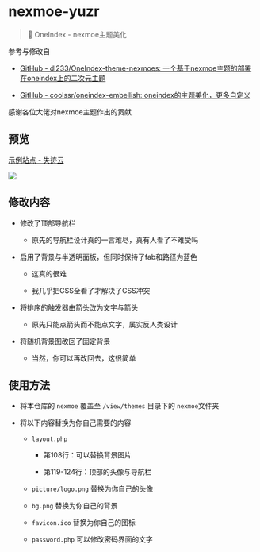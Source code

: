 # nexmoe-yuzr

> 🌻 OneIndex - nexmoe主题美化

参考与修改自

- [GitHub - dl233/OneIndex-theme-nexmoes: 一个基于nexmoe主题的部署在oneindex上的二次元主题](https://github.com/dl233/OneIndex-theme-nexmoes) 

- [GitHub - coolssr/oneindex-embellish: oneindex的主题美化，更多自定义](https://github.com/coolssr/oneindex-embellish)

感谢各位大佬对nexmoe主题作出的贡献

## 预览

[示例站点 - 失迹云](https://pan.reincarnatey.net)

![](https://s2.loli.net/2023/01/16/d7hFOg1ZHj9fnEx.png)

## 修改内容

- 修改了顶部导航栏
  
  - 原先的导航栏设计真的一言难尽，真有人看了不难受吗

- 启用了背景与半透明面板，但同时保持了fab和路径为蓝色
  
  - 这真的很难
  
  - 我几乎把CSS全看了才解决了CSS冲突

- 将排序的触发器由箭头改为文字与箭头
  
  - 原先只能点箭头而不能点文字，属实反人类设计

- 将随机背景图改回了固定背景
  
  - 当然，你可以再改回去，这很简单

## 使用方法

- 将本仓库的 `nexmoe` 覆盖至 `/view/themes` 目录下的 `nexmoe`文件夹

- 将以下内容替换为你自己需要的内容
  
  - `layout.php`
    
    - 第108行：可以替换背景图片
    
    - 第119-124行：顶部的头像与导航栏
  
  - `picture/logo.png` 替换为你自己的头像
  
  - `bg.png` 替换为你自己的背景
  
  - `favicon.ico` 替换为你自己的图标
  
  - `password.php` 可以修改密码界面的文字
